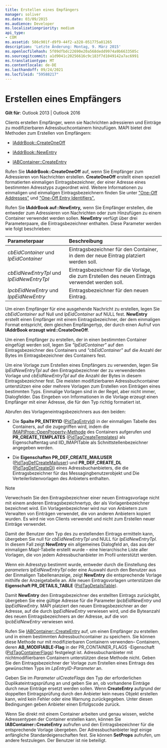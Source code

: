 ```yaml
---
title: Erstellen eines Empfängers
manager: soliver
ms.date: 03/09/2015
ms.audience: Developer
ms.localizationpriority: medium
api_type:
- COM
ms.assetid: 586c901f-d9f9-44f2-a328-051775a81265
description: 'Letzte Änderung: Montag, 9. März 2015'
ms.openlocfilehash: 5f09dfbdc22690e20a568dedd9974a9b6633505c
ms.sourcegitcommit: a1d9041c20256616c9c183f7d1049142a7ac6991
ms.translationtype: MT
ms.contentlocale: de-DE
ms.lasthandoff: 09/24/2021
ms.locfileid: "59588217"
---
```

# <a name="creating-a-recipient"></a>Erstellen eines Empfängers

  
  
**Gilt für**: Outlook 2013 | Outlook 2016 
  
Clients erstellen Empfänger, wenn sie Nachrichten adressieren und Einträge zu modifizierbaren Adressbuchcontainern hinzufügen. MAPI bietet drei Methoden zum Erstellen von Empfängern:
  
- [IAddrBook::CreateOneOff](iaddrbook-createoneoff.md)
    
- [IAddrBook::NewEntry](iaddrbook-newentry.md)
    
- [IABContainer::CreateEntry](iabcontainer-createentry.md)
    
Rufen Sie **IAddrBook::CreateOneOff** auf, wenn Sie Empfänger zum Adressieren von Nachrichten erstellen. **CreateOneOff** erstellt einen speziell formatierten einmaligen Eintragsbezeichner, der einer Adresse eines bestimmten Adresstyps zugeordnet wird. Weitere Informationen zu einmaligen und einmaligen Eintragsbezeichnern finden Sie unter ["One-Off Addresses"](one-off-addresses.md) und ["One-Off Entry Identifiers".](one-off-entry-identifiers.md)
  
Rufen Sie **IAddrBook auf::NewEntry,** wenn Sie Empfänger erstellen, die entweder zum Adressieren von Nachrichten oder zum Hinzufügen zu einem Container verwendet werden sollen. **NewEntry** verfügt über drei Parameterpaare, die Eintragsbezeichner enthalten. Diese Parameter werden wie folgt beschrieben: 
  
|**Parameterpaar**|**Beschreibung**|
|:-----|:-----|
| _cbEidContainer_ und  _lpEidContainer_ <br/> |Eintragsbezeichner für den Container, in dem der neue Eintrag platziert werden soll.  <br/> |
| _cbEidNewEntryTpl_ und  _lpEidNewEntryTpl_ <br/> |Eintragsbezeichner für die Vorlage, die zum Erstellen des neuen Eintrags verwendet werden soll.  <br/> |
| _lpcbEidNewEntry_ und  _lppEidNewEntry_ <br/> |Eintragsbezeichner für den neuen Eintrag.  <br/> |
   
Um einen Empfänger für eine ausgehende Nachricht zu erstellen, legen Sie  _cbEidContainer_ auf Null und  _lpEidContainer_ auf NULL fest. **NewEntry** erstellt einen Empfänger mit einem Eintragsbezeichner, der dem einmaligen Format entspricht, dem gleichen Empfängertyp, der durch einen Aufruf von **IAddrBook erzeugt wird::CreateOneOff**. 
  
Um einen Empfänger zu erstellen, der in einen bestimmten Container eingefügt werden soll, legen Sie  _"lpEidContainer"_ auf den Eintragsbezeichner des Containers und  _"cbEidContainer"_ auf die Anzahl der Bytes im Eintragsbezeichner des Containers fest. 
  
Um eine Vorlage zum Erstellen eines Empfängers zu verwenden, legen Sie  _lpEidNewEntryTpl_ auf den Eintragsbezeichner der zu verwendenden Vorlage und  _cbEidNewEntryTpl_ auf die Anzahl der Bytes in diesem Eintragsbezeichner fest. Die meisten modifizierbaren Adressbuchcontainer unterstützen eine oder mehrere Vorlagen zum Erstellen von Einträgen eines bestimmten Typs. Einmalige Vorlagen sind in der Regel, aber nicht immer, Dialogfelder. Das Eingeben von Informationen in die Vorlage erzeugt einen Empfänger mit einer Adresse, die für den Typ richtig formatiert ist. 
  
Abrufen des Vorlageneintragsbezeichners aus den beiden:
  
- Die **Spalte PR_ENTRYID** ([PidTagEntryId](pidtagentryid-canonical-property.md)) in der einmaligen Tabelle des Containers, auf die zugegriffen wird, indem die [IMAPIProp::OpenProperty-Methode](imapiprop-openproperty.md) des Containers aufgerufen und **PR_CREATE_TEMPLATES** ([PidTagCreateTemplates](pidtagcreatetemplates-canonical-property.md)) als Eigenschaftentag und IID_IMAPITable als Schnittstellenbezeichner angegeben werden. 
    
- Die **Eigenschaften PR_DEF_CREATE_MAILUSER** ([PidTagDefCreateMailuser](pidtagdefcreatemailuser-canonical-property.md)) und **PR_DEF_CREATE_DL** ([PidTagDefCreateDl](pidtagdefcreatedl-canonical-property.md)) eines Adressbuchanbieters, die die Eintragsbezeichner für das Messagingbenutzerobjekt und Die Verteilerlistenvorlagen des Anbieters enthalten. 
    
> [!NOTE]
> Verwechseln Sie den Eintragsbezeichner einer neuen Eintragsvorlage nicht mit einem anderen Eintragsbezeichnertyp, der als Vorlagenbezeichner bezeichnet wird. Ein Vorlagenbezeichner wird nur von Anbietern zum Verwalten von Einträgen verwendet, die von anderen Anbietern kopiert wurden. Es wird nie von Clients verwendet und nicht zum Erstellen neuer Einträge verwendet. 
  
Damit der Benutzer den Typ des zu erstellenden Eintrags ermitteln kann, übergeben Sie null für _cbEidNewEntryTpl_ und NULL für _lpEidNewEntryTpl._ In diesem Fall zeigt **NewEntry** ein allgemeines Dialogfeld an, das aus der einmaligen MapI-Tabelle erstellt wurde – eine hierarchische Liste aller Vorlagen, die von jedem Adressbuchanbieter im Profil unterstützt werden. 
  
Wenn ein Adresstyp bestimmt wurde, entweder durch die Einstellung des  _parameters lpEidNewEntryTpl_ oder eine Auswahl durch den Benutzer aus der Einmaligen Tabellenanzeige, zeigt **NewEntry** die entsprechende Vorlage mithilfe der Anzeigetabelle an. Alle neuen Eintragsvorlagen unterstützen die **Eigenschaft PR_DETAILS_TABLE** ([PidTagDetailsTable](pidtagdetailstable-canonical-property.md)). 
  
Damit **NewEntry** den Eintragsbezeichner des erstellten Eintrags zurückgibt, übergeben Sie eine gültige Adresse für die Parameter _lpcbEidNewEntry_ und _lppEidNewEntry._ MAPI platziert den neuen Eintragsbezeichner an der Adresse, auf die durch  _lppEidNewEntry_ verwiesen wird, und die Byteanzahl des neuen Eintragsbezeichners an der Adresse, auf die von  _lpcbEidNewEntry_ verwiesen wird.
  
Rufen Sie [IABContainer::CreateEntry](iabcontainer-createentry.md) auf, um einen Empfänger zu erstellen und in einem bestimmten Adressbuchcontainer zu speichern. Sie können diese Methode nur mit modifizierbaren Containern verwenden– Containern, deren **AB_MODIFIABLE-Flag** in der PR_CONTAINER_FLAGS -Eigenschaft ([PidTagContainerFlags](pidtagcontainerflags-canonical-property.md)) festgelegt ist. Adressbuchanbieter mit nichtmodifiierbaren Containern unterstützen diese Methode nicht. Geben Sie den Eintragsbezeichner der Vorlage zum Erstellen eines Eintrags des gewünschten Typs im  _LpEntryID-Parameter_ an. 
  
Geben Sie im  _Parameter ulCreateFlags_ den Typ der erforderlichen Duplikateintragsprüfung an und geben Sie an, ob vorhandene Einträge durch neue Einträge ersetzt werden sollen. Wenn **CreateEntry** aufgrund der doppelten Eintragsprüfung durch den Anbieter kein neues Objekt erstellen kann, wird kein Fehler oder eine Warnung zurückgegeben. Unter diesen Bedingungen geben Anbieter einen Erfolgscode zurück. 
  
Wenn Sie direkt mit einem Container arbeiten und genau wissen, welche Adressentypen der Container erstellen kann, können Sie **IABContainer::CreateEntry** aufrufen und den Eintragsbezeichner für die entsprechende Vorlage übergeben. Der Adressbuchanbieter legt einige anfängliche Standardeigenschaften fest. Sie können **SetProps** aufrufen, um andere festzulegen. Der Benutzer ist nie beteiligt. 
  

